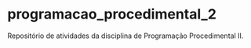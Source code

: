 # programacao_procedimental_2
Repositório de atividades da disciplina de Programação Procedimental II.
